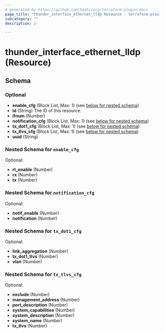 ```yaml
---
# generated by https://github.com/hashicorp/terraform-plugin-docs
page_title: "thunder_interface_ethernet_lldp Resource - terraform-provider-thunder"
subcategory: ""
description: |-
  
---
```


# thunder_interface_ethernet_lldp (Resource)





<!-- schema generated by tfplugindocs -->
## Schema

### Optional

- **enable_cfg** (Block List, Max: 1) (see [below for nested schema](#nestedblock--enable_cfg))
- **id** (String) The ID of this resource.
- **ifnum** (Number)
- **notification_cfg** (Block List, Max: 1) (see [below for nested schema](#nestedblock--notification_cfg))
- **tx_dot1_cfg** (Block List, Max: 1) (see [below for nested schema](#nestedblock--tx_dot1_cfg))
- **tx_tlvs_cfg** (Block List, Max: 1) (see [below for nested schema](#nestedblock--tx_tlvs_cfg))
- **uuid** (String)

<a id="nestedblock--enable_cfg"></a>
### Nested Schema for `enable_cfg`

Optional:

- **rt_enable** (Number)
- **rx** (Number)
- **tx** (Number)


<a id="nestedblock--notification_cfg"></a>
### Nested Schema for `notification_cfg`

Optional:

- **notif_enable** (Number)
- **notification** (Number)


<a id="nestedblock--tx_dot1_cfg"></a>
### Nested Schema for `tx_dot1_cfg`

Optional:

- **link_aggregation** (Number)
- **tx_dot1_tlvs** (Number)
- **vlan** (Number)


<a id="nestedblock--tx_tlvs_cfg"></a>
### Nested Schema for `tx_tlvs_cfg`

Optional:

- **exclude** (Number)
- **management_address** (Number)
- **port_description** (Number)
- **system_capabilities** (Number)
- **system_description** (Number)
- **system_name** (Number)
- **tx_tlvs** (Number)


